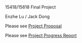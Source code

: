15418/15618 Final Project

Enzhe Lu / Jack Dong

Please see [Project Proposal](https://github.com/whitelez/15618_project/blob/master/15418_Project_Proposal.pdf)

Please see [Project Progress Report](https://www.google.com)
